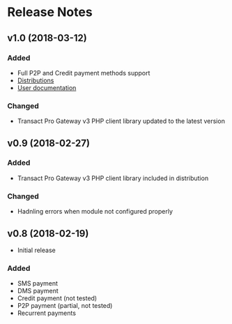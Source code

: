 # Release Notes

## v1.0 (2018-03-12)

### Added
- Full P2P and Credit payment methods support
- [Distributions](../dist/)
- [User documentation](../docs/index.md)

### Changed
- Transact Pro Gateway v3 PHP client library updated to the latest version

## v0.9 (2018-02-27)

### Added
- Transact Pro Gateway v3 PHP client library included in distribution

### Changed
- Hadnling errors when module not configured properly

## v0.8 (2018-02-19)
- Initial release

### Added
- SMS payment
- DMS payment
- Credit payment (not tested)
- P2P payment (partial, not tested)
- Recurrent payments
